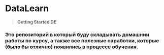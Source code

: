 # DataLearn
> **Getting Started DE**
### Это репозиторий в который буду складывать домашнии работы по курсу, а также все полезные наработки, которые ~~(было бы отлично)~~ появились в процессе обучения. 
